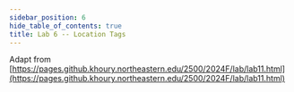 ```yaml
---
sidebar_position: 6
hide_table_of_contents: true
title: Lab 6 -- Location Tags
---
```


Adapt from [https://pages.github.khoury.northeastern.edu/2500/2024F/lab/lab11.html](https://pages.github.khoury.northeastern.edu/2500/2024F/lab/lab11.html)

